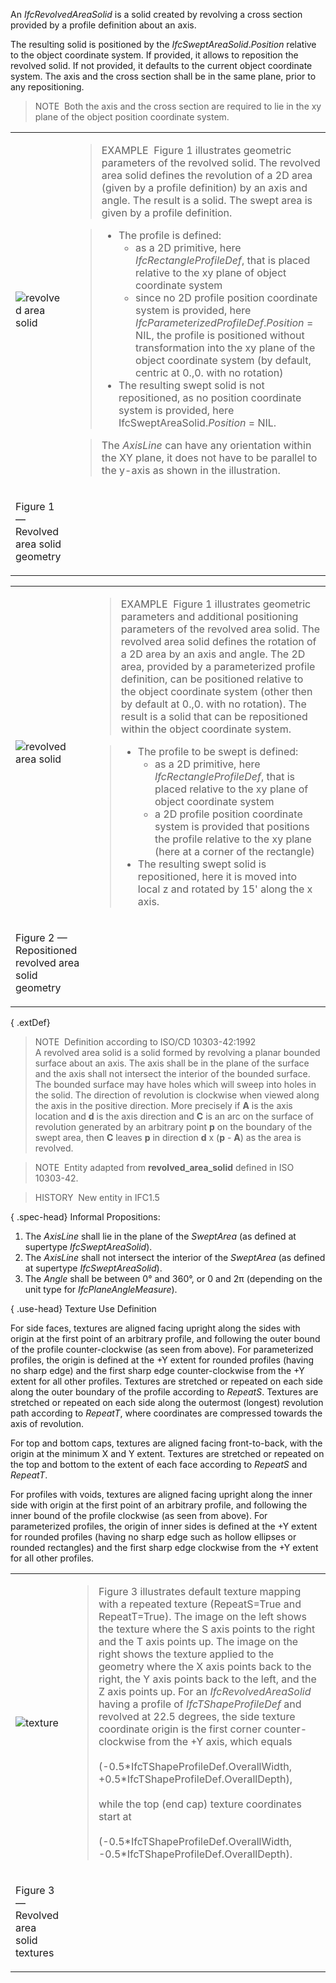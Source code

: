 An _IfcRevolvedAreaSolid_ is a solid created by revolving a cross section provided by a profile definition about an axis.

The resulting solid is positioned by the _IfcSweptAreaSolid_._Position_ relative to the object coordinate system. If provided, it allows to reposition the revolved solid. If not provided, it defaults to the current object coordinate system. The axis and the cross section shall be in the same plane, prior to any repositioning.

> NOTE&nbsp; Both the axis and the cross section are required to lie in the xy plane of the object position coordinate system.

<table summary="revolved solid geometry" cellpadding="2" cellspacing="2" border="0">
<tr>
<td><img src="../../../../../../figures/ifcrevolvedareasolid-fig1.png" alt="revolved area solid" border="0"></td>
<td><blockquote class="example">EXAMPLE&nbsp; Figure 1 illustrates geometric parameters of the revolved solid. The revolved area solid defines the revolution of a 2D area (given by a profile definition) by an axis and angle. The result is a solid. The swept area is given by a
profile definition.</blockquote>
<blockquote>
<ul>
<li class="small">The profile is defined:<ul>
 <li class="small">as a 2D primitive, here <em>IfcRectangleProfileDef</em>, that is placed relative to the xy plane of object coordinate system</li>
 <li class="small">since no 2D profile position coordinate system is provided, here <em>IfcParameterizedProfileDef</em>.<em>Position</em> = NIL, the profile is positioned without transformation into the xy plane of the object coordinate system (by default, centric at 0.,0. with no rotation)</li>
</ul>
<li class="small">The resulting swept solid is not repositioned, as no position coordinate system is provided, here IfcSweptAreaSolid.<em>Position</em> = NIL.</li>
</ul>
</blockquote>
<blockquote class="example">The <em>AxisLine</em> can have any orientation within the XY plane, it does not have to be parallel to the y-axis as
shown in the illustration.</blockquote>
</td>
</tr>
<tr>
<td>
<p class="figure">Figure 1 &mdash; Revolved area solid geometry</p>
</td>
</tr>
</table>

<table summary="revolved solid geometry repositioning" cellpadding="2" cellspacing="2" border="0">
<tr>
<td><img src="../../../../../../figures/ifcrevolvedareasolid-fig2.png" alt="revolved area solid" border="0"></td>
<td><blockquote class="example">EXAMPLE&nbsp; Figure 1 illustrates geometric parameters and additional positioning parameters of the revolved area solid. The revolved area solid defines the rotation of a 2D area by an axis and angle. The 2D area, provided by a parameterized profile definition, can be positioned relative to the object coordinate system (other then by default at 0.,0. with no rotation). The result is a solid that can be repositioned within the object coordinate system.</blockquote>
<blockquote><ul>
<li class="small">The profile to be swept is defined:
<ul>
 <li class="small">as a 2D primitive, here <em>IfcRectangleProfileDef</em>, that is placed relative to the xy plane of object coordinate system</li>
 <li class="small">a 2D profile position coordinate system is provided that positions the profile relative to the xy plane (here at a corner of the rectangle)</li>
</ul></li>
<li class="small">The resulting swept solid is repositioned, here it is moved into local z and rotated by 15' along the x axis.</li>
</ul></blockquote>
</td>
</tr>
<tr>
<td>
<p class="figure">Figure 2 &mdash; Repositioned revolved area solid geometry</p>
</td>
</tr>
</table>

{ .extDef}
> NOTE&nbsp; Definition according to ISO/CD 10303-42:1992  
> A revolved area solid is a solid formed by revolving a planar bounded surface about an axis. The axis shall be in the plane of the surface and the axis shall not intersect the interior of the bounded surface. The bounded surface may have holes which will sweep into holes in the solid. The direction of revolution is clockwise when viewed along the axis in the positive direction. More precisely if **A** is the axis location and **d** is the axis direction and **C** is an arc on the surface of revolution generated by an arbitrary point **p** on the boundary of the swept area, then **C** leaves **p** in direction **d** x (**p** - **A**) as the area is revolved.

> NOTE&nbsp; Entity adapted from **revolved_area_solid** defined in ISO 10303-42.

> HISTORY&nbsp; New entity in IFC1.5

{ .spec-head}
Informal Propositions:

1. The _AxisLine_ shall lie in the plane of the _SweptArea_ (as defined at supertype _IfcSweptAreaSolid_).
2. The _AxisLine_ shall not intersect the interior of the _SweptArea_ (as defined at supertype _IfcSweptAreaSolid_).
3. The _Angle_ shall be between 0&deg; and 360&deg;, or 0 and 2&pi; (depending on the unit type for _IfcPlaneAngleMeasure_).

{ .use-head}
Texture Use Definition

For side faces, textures are aligned facing upright along the sides with origin at the first point of an arbitrary profile, and following the outer bound of the profile counter-clockwise (as seen from above). For parameterized profiles, the origin is defined at the +Y extent for rounded profiles (having no sharp edge) and the first sharp edge counter-clockwise from the +Y extent for all other profiles. Textures are stretched or repeated on each side along the outer boundary of the profile according to _RepeatS_. Textures are stretched or repeated on each side along the outermost (longest) revolution path according to _RepeatT_, where coordinates are compressed towards the axis of revolution.

For top and bottom caps, textures are aligned facing front-to-back, with the origin at the minimum X and Y extent. Textures are stretched or repeated on the top and bottom to the extent of each face according to _RepeatS_ and _RepeatT_.

For profiles with voids, textures are aligned facing upright along the inner side with origin at the first point of an arbitrary profile, and following the inner bound of the profile clockwise (as seen from above). For parameterized profiles, the origin of inner sides is defined at the +Y extent for rounded profiles (having no sharp edge such as hollow ellipses or rounded rectangles) and the first sharp edge clockwise from the +Y extent for all other profiles.

<table summary="texture">
<tr>
<td><img src="../../../../../../figures/ifcrevolvedareasolid-texture.png" alt="texture"></td>
<td>
<blockquote class="example">Figure 3 illustrates default texture mapping with a repeated texture (RepeatS=True and RepeatT=True). The image on
the left shows the texture where the S axis points to the right and the T axis points up. The image on the right shows
the texture applied to the geometry where the X axis points back to the right, the Y axis points back to the left, and
the Z axis points up. For an <em>IfcRevolvedAreaSolid</em> having a profile of <em>IfcTShapeProfileDef</em> and
revolved at 22.5 degrees, the side texture coordinate origin is the first corner counter-clockwise from the +Y axis,
which equals <br><br>(-0.5*IfcTShapeProfileDef.OverallWidth, +0.5*IfcTShapeProfileDef.OverallDepth),<br><br> while the top (end cap)
texture coordinates start at <br><br>(-0.5*IfcTShapeProfileDef.OverallWidth, -0.5*IfcTShapeProfileDef.OverallDepth).</blockquote>
</td>
</tr>
<tr>
<td>
<p class="figure">Figure 3 &mdash; Revolved area solid textures</p>
</td>
</tr>
</table>
